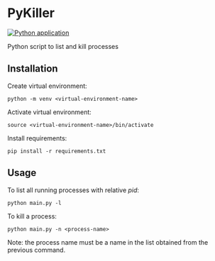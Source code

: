 # PyKiller

[![Python application](https://github.com/ciuliene/py_killer/actions/workflows/test.yml/badge.svg)](https://github.com/ciuliene/py_killer/actions/workflows/test.yml)

Python script to list and kill processes

## Installation

Create virtual environment:

```
python -m venv <virtual-environment-name>
```

Activate virtual environment:

```
source <virtual-environment-name>/bin/activate
```

Install requirements:

```
pip install -r requirements.txt
```

## Usage

To list all running processes with relative _pid_:

```
python main.py -l
```

To kill a process:

```
python main.py -n <process-name>
```

Note: the process name must be a name in the list obtained from the previous command.
